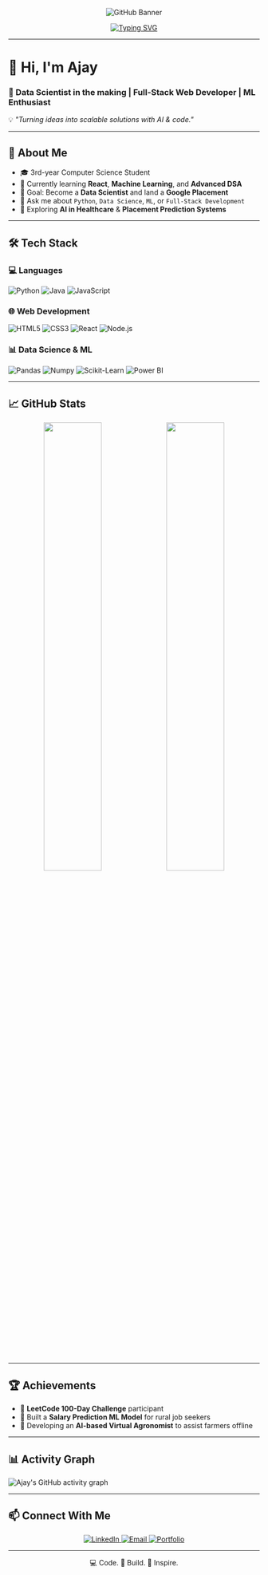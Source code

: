 <!-- Profile Banner -->
<p align="center">
  <img src="https://i.imgur.com/UvEZQ8K.png" alt="GitHub Banner" />
</p>

<!-- Typing Animation -->
<p align="center">
  <a href="https://git.io/typing-svg">
    <img src="https://readme-typing-svg.herokuapp.com?size=25&color=F73D5C&width=600&lines=Aspiring+Data+Scientist;Full+Stack+Developer;ML+Enthusiast;LeetCode+Knight+in+Progress" alt="Typing SVG" />
  </a>
</p>

---

# 👋 Hi, I'm Ajay  
### 🚀 Data Scientist in the making | Full-Stack Web Developer | ML Enthusiast  

💡 *"Turning ideas into scalable solutions with AI & code."*

---

## 🌟 About Me
- 🎓 3rd-year Computer Science Student  
- 🌱 Currently learning **React**, **Machine Learning**, and **Advanced DSA**  
- 🎯 Goal: Become a **Data Scientist** and land a **Google Placement**  
- 💬 Ask me about `Python`, `Data Science`, `ML`, or `Full-Stack Development`  
- 🧠 Exploring **AI in Healthcare** & **Placement Prediction Systems**

---

## 🛠️ Tech Stack
### 💻 Languages
![Python](https://img.shields.io/badge/Python-3776AB?style=for-the-badge&logo=python&logoColor=white)
![Java](https://img.shields.io/badge/Java-ED8B00?style=for-the-badge&logo=java&logoColor=white)
![JavaScript](https://img.shields.io/badge/JavaScript-F7DF1E?style=for-the-badge&logo=javascript&logoColor=black)

### 🌐 Web Development
![HTML5](https://img.shields.io/badge/HTML5-E34F26?style=for-the-badge&logo=html5&logoColor=white)
![CSS3](https://img.shields.io/badge/CSS3-1572B6?style=for-the-badge&logo=css3&logoColor=white)
![React](https://img.shields.io/badge/React-20232A?style=for-the-badge&logo=react&logoColor=61DAFB)
![Node.js](https://img.shields.io/badge/Node.js-43853D?style=for-the-badge&logo=node.js&logoColor=white)

### 📊 Data Science & ML
![Pandas](https://img.shields.io/badge/Pandas-150458?style=for-the-badge&logo=pandas&logoColor=white)
![Numpy](https://img.shields.io/badge/Numpy-013243?style=for-the-badge&logo=numpy&logoColor=white)
![Scikit-Learn](https://img.shields.io/badge/Scikit--Learn-F7931E?style=for-the-badge&logo=scikit-learn&logoColor=white)
![Power BI](https://img.shields.io/badge/PowerBI-F2C811?style=for-the-badge&logo=powerbi&logoColor=black)

---

## 📈 GitHub Stats
<p align="center">
  <img width="48%" src="https://github-readme-stats.vercel.app/api?username=ajay-ramasamy&show_icons=true&theme=radical" />
  <img width="48%" src="https://github-readme-streak-stats.herokuapp.com/?user=ajay-ramasamy&theme=radical" />
</p>

---

## 🏆 Achievements
- 🏅 **LeetCode 100-Day Challenge** participant  
- 🤖 Built a **Salary Prediction ML Model** for rural job seekers  
- 🌾 Developing an **AI-based Virtual Agronomist** to assist farmers offline

---

## 📊 Activity Graph
![Ajay's GitHub activity graph](https://github-readme-activity-graph.vercel.app/graph?username=AjayJ&theme=react-dark)

---

## 📫 Connect With Me
<p align="center">
  <a href="https://linkedin.com/in/yourprofile">
    <img src="https://img.shields.io/badge/LinkedIn-0077B5?style=for-the-badge&logo=linkedin&logoColor=white" alt="LinkedIn">
  </a>
  <a href="mailto:youremail@gmail.com">
    <img src="https://img.shields.io/badge/Email-D14836?style=for-the-badge&logo=gmail&logoColor=white" alt="Email">
  </a>
  <a href="https://yourportfolio.com">
    <img src="https://img.shields.io/badge/Portfolio-FF5722?style=for-the-badge&logo=firefox&logoColor=white" alt="Portfolio">
  </a>
</p>

---

<p align="center">
  💻 Code. 🚀 Build. 🌟 Inspire.
</p>
